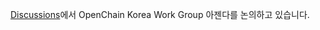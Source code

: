 [Discussions](https://github.com/OpenChain-KWG/meeting/discussions)에서 OpenChain Korea Work Group 아젠다를 논의하고 있습니다. 
